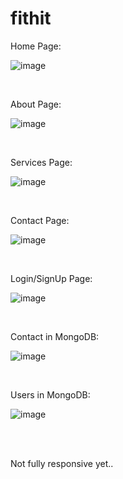 # fithit

Home Page:

![image](https://github.com/Harshit-2/fithit.github.io/assets/102576901/9d9bb441-b4a0-4385-bfe5-a96f351f4425)

<br>

About Page:

![image](https://github.com/Harshit-2/fithit.github.io/assets/102576901/f1b8f91c-423c-4be4-abe0-67b8f29ead79)

<br>

Services Page:

![image](https://github.com/Harshit-2/fithit.github.io/assets/102576901/1d6db555-9d07-498e-b1d5-bf6264e19230)

<br>

Contact Page:

![image](https://github.com/Harshit-2/fithit.github.io/assets/102576901/33083798-6ab8-412e-be94-2cfb1ce279b6)

<br>

Login/SignUp Page:

![image](https://github.com/Harshit-2/fithit.github.io/assets/102576901/894645c4-71d2-442d-8f50-ae737f0e0660)


<br>

Contact in MongoDB:

![image](https://github.com/Harshit-2/fithit.github.io/assets/102576901/97d776e6-37b6-448f-bae0-4d3b25f661e4)


<br>

Users in MongoDB:

![image](https://github.com/user-attachments/assets/d64ed6d7-99a0-4588-b7ad-673224b6ab6b)



<br>
<br>

Not fully responsive yet..
